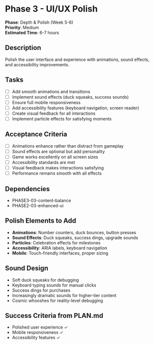 # Phase 3 - UI/UX Polish

**Phase**: Depth & Polish (Week 5-6)  
**Priority**: Medium  
**Estimated Time**: 6-7 hours  

## Description
Polish the user interface and experience with animations, sound effects, and accessibility improvements.

## Tasks
- [ ] Add smooth animations and transitions
- [ ] Implement sound effects (duck squeaks, success sounds)
- [ ] Ensure full mobile responsiveness
- [ ] Add accessibility features (keyboard navigation, screen reader)
- [ ] Create visual feedback for all interactions
- [ ] Implement particle effects for satisfying moments

## Acceptance Criteria
- [ ] Animations enhance rather than distract from gameplay
- [ ] Sound effects are optional but add personality
- [ ] Game works excellently on all screen sizes
- [ ] Accessibility standards are met
- [ ] Visual feedback makes interactions satisfying
- [ ] Performance remains smooth with all effects

## Dependencies
- PHASE3-03-content-balance
- PHASE2-03-enhanced-ui

## Polish Elements to Add
- **Animations**: Number counters, duck bounces, button presses
- **Sound Effects**: Duck squeaks, success dings, upgrade sounds
- **Particles**: Celebration effects for milestones
- **Accessibility**: ARIA labels, keyboard navigation
- **Mobile**: Touch-friendly interfaces, proper sizing

## Sound Design
- Soft duck squeaks for debugging
- Keyboard typing sounds for manual clicks
- Success dings for purchases
- Increasingly dramatic sounds for higher-tier content
- Cosmic whooshes for reality-level debugging

## Success Criteria from PLAN.md
- Polished user experience ✓
- Mobile responsiveness ✓
- Accessibility features ✓